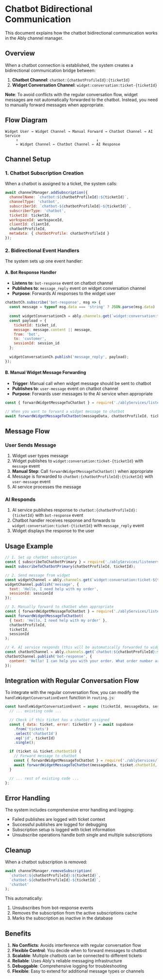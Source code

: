 # Chatbot Bidirectional Communication

This document explains how the chatbot bidirectional communication works in the Ably channel manager.

## Overview

When a chatbot connection is established, the system creates a bidirectional communication bridge between:
1. **Chatbot Channel**: `chatbot:{chatbotProfileId}:{ticketId}`
2. **Widget Conversation Channel**: `widget:conversation:ticket-{ticketId}`

**Note**: To avoid conflicts with the regular conversation flow, widget messages are not automatically forwarded to the chatbot. Instead, you need to manually forward messages when appropriate.

## Flow Diagram

```
Widget User → Widget Channel → Manual Forward → Chatbot Channel → AI Service
     ↑                                    ↓
     ← Widget Channel ← Chatbot Channel ← AI Response
```

## Channel Setup

### 1. Chatbot Subscription Creation

When a chatbot is assigned to a ticket, the system calls:

```javascript
await channelManager.addSubscription({
  channelName: `chatbot:${chatbotProfileId}:${ticketId}`,
  channelType: 'chatbot',
  subscriberId: `chatbot-${chatbotProfileId}-${ticketId}`,
  subscriberType: 'chatbot',
  ticketId: ticketId,
  workspaceId: workspaceId,
  clientId: clientId,
  chatbotProfileId,
  metadata: { chatbotProfile: chatbotProfileId }
});
```

### 2. Bidirectional Event Handlers

The system sets up one event handler:

#### A. Bot Response Handler
- **Listens to**: `bot-response` event on chatbot channel
- **Publishes to**: `message_reply` event on widget conversation channel
- **Purpose**: Forwards AI responses to the widget user

```javascript
chatbotCh.subscribe('bot-response', msg => {
  const message = typeof msg.data === 'string' ? JSON.parse(msg.data) : msg.data;
  
  const widgetConversationCh = ably.channels.get(`widget:conversation:ticket-${ticket_id}`);
  const payload = {
    ticketId: ticket_id,
    message: message.content || message,
    from: 'bot',
    to: 'customer',
    sessionId: session_id
  };
  
  widgetConversationCh.publish('message_reply', payload);
});
```

#### B. Manual Widget Message Forwarding
- **Trigger**: Manual call when widget message should be sent to chatbot
- **Publishes to**: `user-message` event on chatbot channel
- **Purpose**: Forwards user messages to the AI service when appropriate

```javascript
const { forwardWidgetMessageToChatbot } = require('./ablyServices/listeners');

// When you want to forward a widget message to chatbot
await forwardWidgetMessageToChatbot(messageData, chatbotProfileId, ticket_id, session_id);
```

## Message Flow

### User Sends Message
1. Widget user types message
2. Widget publishes to `widget:conversation:ticket-{ticketId}` with `message` event
3. **Manual Step**: Call `forwardWidgetMessageToChatbot()` when appropriate
4. Message is forwarded to `chatbot:{chatbotProfileId}:{ticketId}` with `user-message` event
5. AI service processes the message

### AI Responds
1. AI service publishes response to `chatbot:{chatbotProfileId}:{ticketId}` with `bot-response` event
2. Chatbot handler receives response and forwards to `widget:conversation:ticket-{ticketId}` with `message_reply` event
3. Widget displays the response to the user

## Usage Example

```javascript
// 1. Set up chatbot subscription
const { subscribeToChatbotPrimary } = require('./ablyServices/listeners');
await subscribeToChatbotPrimary(chatbotProfileId, ticketId);

// 2. Send message from widget
const widgetChannel = ably.channels.get(`widget:conversation:ticket-${ticketId}`);
widgetChannel.publish('message', {
  text: 'Hello, I need help with my order',
  sessionId: sessionId
});

// 3. Manually forward to chatbot when appropriate
const { forwardWidgetMessageToChatbot } = require('./ablyServices/listeners');
await forwardWidgetMessageToChatbot(
  { text: 'Hello, I need help with my order' },
  chatbotProfileId,
  ticketId,
  sessionId
);

// 4. AI service responds (this will be automatically forwarded to widget)
const chatbotChannel = ably.channels.get(`chatbot:${chatbotProfileId}:${ticketId}`);
chatbotChannel.publish('bot-response', {
  content: 'Hello! I can help you with your order. What order number are you looking for?'
});
```

## Integration with Regular Conversation Flow

To integrate with the regular conversation flow, you can modify the `handleWidgetConversationEvent` function in `routing.js`:

```javascript
const handleWidgetConversationEvent = async (ticketId, messageData, sessionId, channelManagerInstance) => {
  // ... existing code ...

  // Check if this ticket has a chatbot assigned
  const { data: ticket, error: ticketErr } = await supabase
    .from('tickets')
    .select('chatbotId')
    .eq('id', ticketId)
    .single();

  if (ticket && ticket.chatbotId) {
    // Forward message to chatbot
    const { forwardWidgetMessageToChatbot } = require('./ablyServices/listeners');
    await forwardWidgetMessageToChatbot(messageData, ticket.chatbotId, ticketId, sessionId);
  }

  // ... rest of existing code ...
};
```

## Error Handling

The system includes comprehensive error handling and logging:

- Failed publishes are logged with ticket context
- Successful publishes are logged for debugging
- Subscription setup is logged with ticket information
- Unsubscribe operations handle both single and multiple subscriptions

## Cleanup

When a chatbot subscription is removed:

```javascript
await channelManager.removeSubscription(
  `chatbot:${chatbotProfileId}:${ticketId}`,
  `chatbot-${chatbotProfileId}-${ticketId}`,
  'chatbot'
);
```

This automatically:
1. Unsubscribes from bot-response events
2. Removes the subscription from the active subscriptions cache
3. Marks the subscription as inactive in the database

## Benefits

1. **No Conflicts**: Avoids interference with regular conversation flow
2. **Flexible Control**: You decide when to forward messages to chatbot
3. **Scalable**: Multiple chatbots can be connected to different tickets
4. **Reliable**: Uses Ably's reliable messaging infrastructure
5. **Debuggable**: Comprehensive logging for troubleshooting
6. **Flexible**: Easy to extend for additional message types or channels 